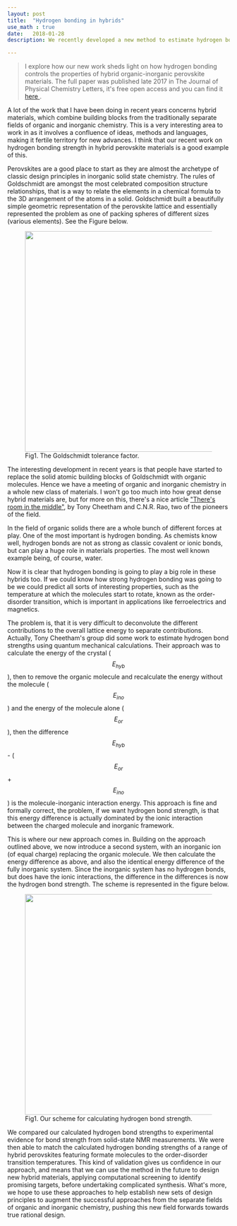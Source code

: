 ```yaml
---
layout: post
title:  "Hydrogen bonding in hybrids"
use_math : true
date:   2018-01-28
description: We recently developed a new method to estimate hydrogen bonding strength in hybrid organic-inorganic material. In this post I have a quick look at the problem and how we approached it. The full paper was published late 2017 in The Journal of Physical Chemistry Letters, it's free open access and you can find it [here](http://pubs.acs.org/doi/abs/10.1021/acs.jpclett.7b03106).

---
```


<blockquote>I explore how our new work sheds light on how hydrogen bonding controls the properties of hybrid organic-inorganic perovskite materials. The full paper was published late 2017 in The Journal of Physical Chemistry Letters, it's free open access and you can find it <a href="http://pubs.acs.org/doi/abs/10.1021/acs.jpclett.b03106"> here </a>.</blockquote>

A lot of the work that I have been doing in recent years concerns hybrid materials, which combine building blocks from the traditionally separate fields of organic and inorganic chemistry. This is a very interesting area to work in as it involves a confluence of ideas, methods and languages, making it fertile territory for new advances. I think that our recent work on hydrogen bonding strength in hybrid perovskite materials is a good example of this.

Perovskites are a good place to start as they are almost the archetype of classic design principles in inorganic solid state chemistry. The rules of Goldschmidt are amongst the most celebrated composition structure relationships, that is a way to relate the elements in a chemical formula to the 3D arrangement of the atoms in a solid. Goldschmidt built a beautifully simple geometric representation of the perovskite lattice and essentially represented the problem as one of packing spheres of different sizes (various elements). See the Figure below.

<figure>
	<img src="{{ '/assets/images/goldschmidt.png' | prepend: site.baseurl }}" alt="" width="500"> 
	<figcaption>Fig1. The Goldschmidt tolerance factor.</figcaption>
</figure>

The interesting development in recent years is that people have started to replace the solid atomic building blocks of Goldschmidt with organic molecules. Hence we have a meeting of organic and inorganic chemistry in a whole new class of materials. I won't go too much into how great dense hybrid materials are, but for more on this, there's a nice article ["There's room in the middle"](http://science.sciencemag.org/content/318/5847/58), by Tony Cheetham and C.N.R. Rao, two of the pioneers of the field. 

In the field of organic solids there are a whole bunch of different forces at play. One of the most important is hydrogen bonding. As chemists know well, hydrogen bonds are not as strong as classic covalent or ionic bonds, but can play a huge role in materials properties. The most well known example being, of course, water.

Now it is clear that hydrogen bonding is going to play a big role in these hybrids too. If we could know how strong hydrogen bonding was going to be we could predict all sorts of interesting properties, such as the temperature at which the molecules start to rotate, known as the order-disorder transition, which is important in applications like ferroelectrics and magnetics. 

The problem is, that it is very difficult to deconvolute the different contributions to the overall lattice energy to separate contributions. Actually, Tony Cheetham's group did some work to estimate hydrogen bond strengths using quantum mechanical calculations. Their approach was to calculate the energy of the crystal ($$E_{hyb}$$), then to remove the organic molecule and recalculate the energy without the molecule ($$E_{ino}$$) and the energy of the molecule alone ($$E_{or}$$), then the difference $$E_{hyb}$$ - ($$E_{or}$$ + $$E_{ino}$$) is the molecule-inorganic interaction energy. This approach is fine and formally correct, the problem, if we want hydrogen bond strength, is that this energy difference is actually dominated by the ionic interaction between the charged molecule and inorganic framework.

This is where our new approach comes in. Building on the approach outlined above, we now introduce a second system, with an inorganic ion (of equal charge) replacing the organic molecule. We then calculate the energy difference as above, and also the identical energy difference of the fully inorganic system. Since the inorganic system has no hydrogen bonds, but does have the ionic interactions, the difference in the differences is now the hydrogen bond strength. The scheme is represented in the figure below.

<figure>
	<img src="{{ '/assets/images/hbond-scheme.jpeg' | prepend: site.baseurl }}" alt="" width="500"> 
	<figcaption>Fig1. Our scheme for calculating hydrogen bond strength.</figcaption>
</figure>

We compared our calculated hydrogen bond strengths to experimental evidence for bond strength from solid-state NMR measurements. We were then able to match the calculated hydrogen bonding strengths of a range of hybrid perovskites featuring formate molecules to the order-disorder transition temperatures. This kind of validation gives us confidence in our approach, and means that we can use the method in the future to design new hybrid materials, applying computational screening to identify promising targets, before undertaking complicated synthesis. What's more, we hope to use these approaches to help establish new sets of design principles to augment the successful approaches from the separate fields of organic and inorganic chemistry, pushing this new field forwards towards true rational design.


